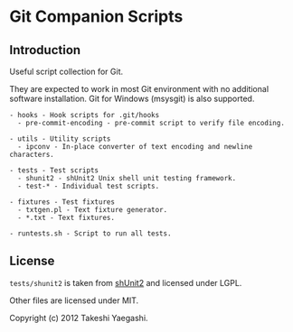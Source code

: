 # Git Companion Scripts

## Introduction

Useful script collection for Git.

They are expected to work in most Git environment with no additional software
installation.  Git for Windows (msysgit) is also supported.

    - hooks - Hook scripts for .git/hooks
      - pre-commit-encoding - pre-commit script to verify file encoding.

    - utils - Utility scripts
      - ipconv - In-place converter of text encoding and newline characters.

    - tests - Test scripts
      - shunit2 - shUnit2 Unix shell unit testing framework.
      - test-* - Individual test scripts.

    - fixtures - Test fixtures
      - txtgen.pl - Text fixture generator.
      - *.txt - Text fixtures.

    - runtests.sh - Script to run all tests.

## License

`tests/shunit2` is taken from [shUnit2](http://code.google.com/p/shunit2/)
 and licensed under LGPL.

Other files are licensed under MIT.

Copyright (c) 2012 Takeshi Yaegashi.
